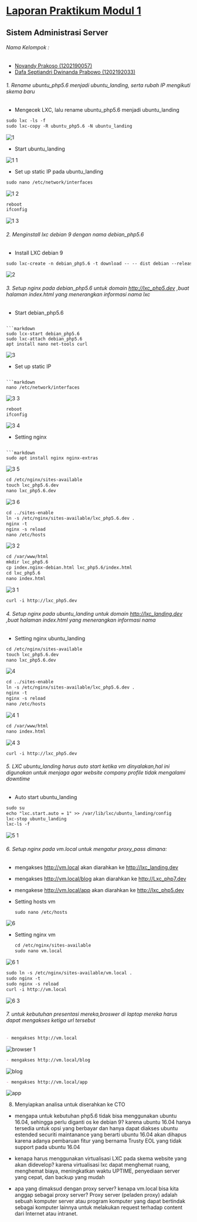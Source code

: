# <u>Laporan Praktikum Modul 1</u>

## **Sistem Administrasi Server**

###### Nama Kelompok :

- <u>Novandy Prakoso (1202190057)</u>
- <u>Dafa Septiandri Dwinanda Prabowo (1202192033)</u>



###### 1. Rename ubuntu_php5.6 menjadi ubuntu_landing, serta rubah IP mengikuti skema baru
- Mengecek LXC, lalu rename ubuntu_php5.6 menjadi ubuntu_landing 

```markdown
sudo lxc -ls -f
sudo lxc-copy -R ubuntu_php5.6 -N ubuntu_landing
```

![1](https://user-images.githubusercontent.com/93079538/138592515-0fe059ae-6bb1-4ff3-97e7-5629d6f263dd.PNG)
- Start ubuntu_landing

![1 1](https://user-images.githubusercontent.com/93079538/138592512-b7525368-8b39-4d94-be48-e9eb4eac0139.PNG)
- Set up static IP pada ubuntu_landing

```markdown
sudo nano /etc/network/interfaces
```

![1 2](https://user-images.githubusercontent.com/93079538/138592513-d2a85a9e-f08b-4a47-b701-e95918c39b7b.PNG)

```markdown
reboot
ifconfig
```

![1 3](https://user-images.githubusercontent.com/93079538/138592514-291442d0-0e91-4b52-9ddb-9bb5a57bfa37.PNG)

###### 2. Menginstall lxc debian 9 dengan nama debian_php5.6
- Install LXC debian 9

```markdown
sudo lxc-create -n debian_php5.6 -t download -- -- dist debian --release stretch --arch amd64 --force-chace --no-validate --server images.linuxcontainers.org
```

![2](https://user-images.githubusercontent.com/93079538/138592516-1eb2dfe4-f321-45a0-b781-41546967033b.PNG)

###### 3. Setup nginx pada debian_php5.6 untuk domain http://lxc_php5.dev ,buat halaman index.html yang menerangkan informasi nama lxc

- Start debian_php5.6
```

```markdown
sudo lcx-start debian_php5.6
sudo lxc-attach debian_php5.6
apt install nano net-tools curl
```

![3](https://user-images.githubusercontent.com/93079538/138592527-823a8bec-d892-4129-9f62-f4f981a20f8b.PNG)

- Set up static IP 
```

```markdown
nano /etc/network/interfaces
```

![3 3](https://user-images.githubusercontent.com/93079538/138592522-c6b4486d-5e64-48cb-9207-80614faa6052.PNG)

```markdown
reboot
ifconfig
```

![3 4](https://user-images.githubusercontent.com/93079538/138592523-46aa615e-58b4-4e5e-a378-432c348173db.PNG)

- Setting nginx 
```

```markdown
sudo apt install nginx nginx-extras
```

![3 5](https://user-images.githubusercontent.com/93079538/138592524-2687de79-a862-410d-bbb1-d7ae0569c8ca.PNG)

```markdown
cd /etc/nginx/sites-available
touch lxc_php5.6.dev
nano lxc_php5.6.dev
```

![3 6](https://user-images.githubusercontent.com/93079538/138592525-74fa9c52-7675-46fb-9b33-483786fa7562.PNG)

```markdown
cd ../sites-enable
ln -s /etc/nginx/sites-available/lxc_php5.6.dev .
nginx -t
nginx -s reload
nano /etc/hosts
```

![3 2](https://user-images.githubusercontent.com/93079538/138592520-f6ccb50e-e2d7-4dd8-8802-a33382da32e5.PNG)

```markdown
cd /var/www/html
mkdir lxc_php5.6
cp index.nginx-debian.html lxc_php5.6/index.html
cd lxc_php5.6
nano index.html
```

![3 1](https://user-images.githubusercontent.com/93079538/138592519-fd1e398c-734e-4f61-8bc2-0afb507adea9.PNG)

```markdown
curl -i http://lxc_php5.dev 
```

###### 4. Setup nginx pada ubuntu_landing untuk domain http://lxc_landing.dev ,buat halaman index.html yang menerangkan informasi nama
- Setting nginx ubuntu_landing

```markdown
cd /etc/nginx/sites-available
touch lxc_php5.6.dev
nano lxc_php5.6.dev
```

![4](https://user-images.githubusercontent.com/93079538/138592533-9b9c4526-e7b4-4d3f-8af2-ecf845a21064.PNG)

```markdown
cd ../sites-enable
ln -s /etc/nginx/sites-available/lxc_php5.6.dev .
nginx -t
nginx -s reload
nano /etc/hosts
```

![4 1](https://user-images.githubusercontent.com/93079538/138592529-17f48f09-864d-47fe-84d1-f57e6dfb233b.PNG)

```markdown
cd /var/www/html
nano index.html
```

![4 3](https://user-images.githubusercontent.com/93079538/138592531-46b1d0f5-b255-41d8-a453-6b34adb88bec.PNG)

```
curl -i http://lxc_php5.dev 
```

###### 5. LXC ubuntu_landing harus auto start ketika vm dinyalakan,hal ini digunakan untuk menjaga agar website company profile tidak mengalami *downtime*
- Auto start ubuntu_landing

```markdown
sudo su 
echo "lxc.start.auto = 1" >> /var/lib/lxc/ubuntu_landing/config
lxc-stop ubuntu_landing
lxc-ls -f
```

![5 1](https://user-images.githubusercontent.com/93079538/138592536-71252014-7332-46ed-abcf-802d582f0729.PNG)

###### 6. Setup nginx pada vm.local untuk mengatur *proxy_pass* dimana:

  - mengakses http://vm.local akan diarahkan ke http://lxc_landing.dev

  - mengakses http://vm.local/blog akan diarahkan ke http://Lxc_php7.dev

  - mengakese http://vm.local/app akan diarahkan  ke http://lxc_php5.dev

    

- Setting hosts vm

    ```markdown
    sudo nano /etc/hosts
    ```

![6](https://user-images.githubusercontent.com/93079538/138592542-64c94571-79c3-4000-ae45-94dd1e549f3d.PNG)
- Setting nginx vm

    ```markdown
    cd /etc/nginx/sites-available
    sudo nano vm.local
    ```
    

![6 1](https://user-images.githubusercontent.com/93079538/138592538-4afe01ad-341c-4150-8f19-5e46605aca9c.PNG)

```markdown
sudo ln -s /etc/nginx/sites-available/vm.local .
sudo nginx -t
sudo nginx -s reload
curl -i http://vm.local
```

![6 3](https://user-images.githubusercontent.com/93079538/138592541-742a8c6c-9691-44d4-a56a-f28add2e66f2.PNG)

###### 7. untuk kebutuhan presentasi mereka,broswer di laptop mereka harus dapat mengakses ketiga url tersebut

```markdown
- mengakses http://vm.local
```

![browser 1](https://user-images.githubusercontent.com/93079538/138592545-28c8ceb9-d170-45ef-90ee-cea5e0421c6b.PNG)

```markdown
- mengakses http://vm.local/blog
```

![blog](https://user-images.githubusercontent.com/93079538/138592544-9b7796f8-dfbf-43cf-8ca0-2dec39622a1d.PNG)

```markdown
- mengakses http://vm.local/app
```
![app](https://user-images.githubusercontent.com/93079538/138592543-303cfdc5-f897-4b62-9f08-b762097ee44e.PNG)

8. Menyiapkan analisa untuk diserahkan ke CTO

- mengapa untuk kebutuhan php5.6 tidak bisa menggunakan ubuntu 16.04, sehingga perlu diganti os ke debian 9?
 karena ubuntu 16.04 hanya tersedia untuk opsi yang berbayar dan hanya dapat diakses ubuntu estended securiti maintanance yang berarti ubuntu 16.04 akan dihapus karena adanya pembaruan fitur yang bernama Trusty EOL yang tidak support pada ubuntu 16.04

- kenapa harus menggunakan virtualisasi LXC pada skema website yang akan didevelop?
 karena virtualisasi lxc dapat menghemat ruang, menghemat biaya, meningkatkan waktu UPTIME, penyediaan server yang cepat, dan backup yang mudah

- apa yang dimaksud dengan proxy server? kenapa vm.local bisa kita anggap sebagai proxy server?
 Proxy server (peladen proxy) adalah sebuah komputer server atau program komputer yang dapat bertindak sebagai komputer lainnya untuk melakukan request terhadap content dari Internet atau intranet.
